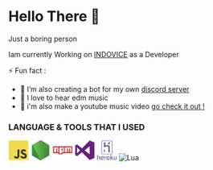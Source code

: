 # Hello There 👋

Just a boring person
<!--
**sisodiya2421/sisodiya2421** is a ✨ _special_ ✨ repository because its `README.md` (this file) appears on your GitHub profile.

Here are some ideas to get you started:

- 🔭 I’m currently working on ...
- 🌱 I’m currently learning ...
- 👯 I’m looking to collaborate on ...
- 🤔 I’m looking for help with ...
- 💬 Ask me about ...
- 📫 How to reach me: ...
- 😄 Pronouns: ...
- ⚡ Fun fact: ...
-->

Iam currently Working on [INDOVICE](https://indovicerp.com) as a Developer

⚡ Fun fact :
- 👯 I’m also creating a bot for my own [discord server](https://discord.st/senjawave)
- :musical_note: I love to hear edm music 
- 🤔 i'm also make a youtube music video [go check it out !](https://www.youtube.com/channel/UCbSRdIKql2-fG0t-KbkBk_Q)

### LANGUAGE & TOOLS THAT I USED

<p align="left"><img src="https://github.com/devicons/devicon/blob/master/icons/javascript/javascript-original.svg" alt="JavaScript" width="40" height="40"/> <img src="https://github.com/devicons/devicon/blob/master/icons/nodejs/nodejs-original.svg" alt="nodejs" width="40" height="40"/> <img src="https://github.com/devicons/devicon/blob/master/icons/npm/npm-original-wordmark.svg" alt="npm" width="40" height="40"/> <img src="https://github.com/devicons/devicon/blob/master/icons/visualstudio/visualstudio-plain.svg" alt="VisualStudio" width="40" height="40"/> <img src="https://github.com/devicons/devicon/blob/master/icons/heroku/heroku-original-wordmark.svg" alt="Heroku" width="40" height="40"/> <img src="https://education.ti.com/-/media/ti/education/images/products/product-details/hero/solutions-lua-scripting-hero.png" alt="Lua" width="40" height="40"/></p>
